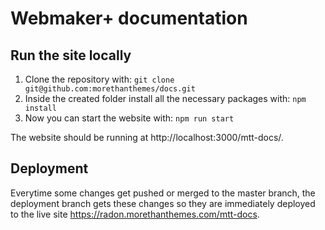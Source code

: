 # Webmaker+ documentation

## Run the site locally

1. Clone the repository with:
    `git clone git@github.com:morethanthemes/docs.git`
2. Inside the created folder install all the necessary packages with:
    `npm install`
3. Now you can start the website with:
    `npm run start`

The website should be running at http://localhost:3000/mtt-docs/.

## Deployment

Everytime some changes get pushed or merged to the master branch, the deployment branch 
gets these changes so they are immediately deployed to the live site https://radon.morethanthemes.com/mtt-docs.
